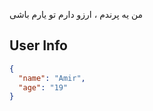 
من یه پرندم ، ارزو دارم تو یارم باشی 

## User Info
```json
{
  "name": "Amir",
  "age": "19"
}
```